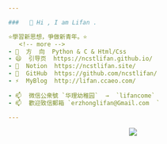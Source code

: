 ```yaml
---

###   👋 Hi , I am Lifan .

⭐學習新思想，爭做新青年。⭐   
   <!-- more -->
- 🌱  方  向  Python & C & Html/Css 
- 😄  引导页  https://ncstlifan.github.io/ 
- 🤔  Notion  https://ncstlifan.site/
- 🔭  GitHub  https://github.com/ncstlifan/
- ⚡  MyBlog  http://lifan.ccaeo.com/  
   
- 📫  微信公衆號 `华理幼稚园`  →  `lifancome`
- 📫  歡迎致信郵箱 `erzhonglifan@Gmail.com  `

---
```


<div align="center"> <img src="https://visitor-badge.glitch.me/badge?page_id=ncstlifan" /> </div>
